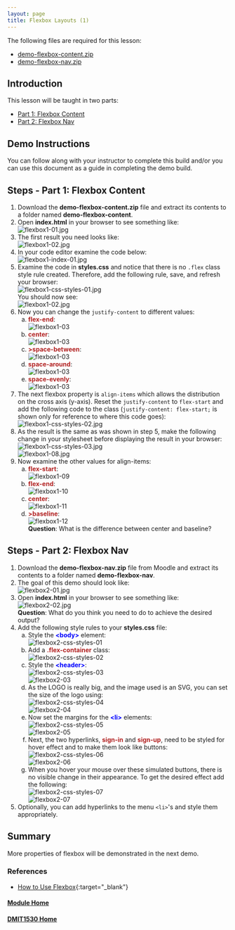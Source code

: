 ```yaml
---
layout: page
title: Flexbox Layouts (1)
---
```

<style>
    .css-class{
        color: firebrick;
        font-weight: bold;
    }
    .html-class{
        color: blue;
        font-weight: bold;
    }
</style>

The following files are required for this lesson:
* [demo-flexbox-content.zip](files/demo-flexbox-content.zip)
* [demo-flexbox-nav.zip](files/demo-flexbox-nav.zip)

## Introduction
This lesson will be taught in two parts:
* [Part 1: Flexbox Content](#content)
* [Part 2: Flexbox Nav](#nav)

## Demo Instructions
You can follow along with your instructor to complete this build and/or you can use this document as a guide in completing the demo build.

## Steps - <a ID="content">Part 1</a>: Flexbox Content
1.	Download the **demo-flexbox-content.zip** file and extract its contents to a folder named **demo-flexbox-content**.
2.	Open **index.html** in your browser to see something like:<br>
![flexbox1-01.jpg](files/flexbox1-01.jpg)
3.	The first result you need looks like:<br>
![flexbox1-02.jpg](files/flexbox1-02.jpg)
4.	In your code editor examine the code below:<br>
![flexbox1-index-01.jpg](files/flexbox1-index-01.jpg)
5.	Examine the code in **styles.css** and notice that there is no `.flex` class style rule created. Therefore, add the following rule, save, and refresh your browser:<br>
![flexbox1-css-styles-01.jpg](files/flexbox1-css-styles-01.jpg)<br>
You should now see:<br>
![flexbox1-02.jpg](files/flexbox1-02.jpg)
6.	Now you can change the `justify-content` to different values:<br>
    <ol type="a">
        <li><span class="css-class">flex-end</span>:<br>
        <img src="files/flexbox1-03.jpg" alt="flexbox1-03">
        </li>
        <li><span class="css-class">center</span>:<br>
        <img src="files/flexbox1-03.jpg" alt="flexbox1-03"></li>
        <li><span class="css-class">>space-between</span>:<br>
        <img src="files/flexbox1-03.jpg" alt="flexbox1-03"></li>
        <li><span class="css-class">space-around</span>:<br>
        <img src="files/flexbox1-03.jpg" alt="flexbox1-03"></li>
        <li><span class="css-class">space-evenly</span>:<br>
        <img src="files/flexbox1-03.jpg" alt="flexbox1-03"></li>
    </ol>
7. The next flexbox property is `align-items` which allows the distribution on the cross axis (y-axis). Reset the `justify-content` to `flex-start` and add the following code to the class (`justify-content: flex-start;` is shown only for reference to where this code goes):<br>
![flexbox1-css-styles-02.jpg](files/flexbox1-css-styles-02.jpg)
8.	As the result is the same as was shown in step 5, make the following change in your stylesheet before displaying the result in your browser:<br>
![flexbox1-css-styles-03.jpg](files/flexbox1-css-styles-03.jpg)<br>
![flexbox1-08.jpg](files/flexbox1-08.jpg)
9.	Now examine the other values for align-items:<br>
    <ol type="a">
        <li><span class="css-class">flex-start</span>:<br>
        <img src="files/flexbox1-09.jpg" alt="flexbox1-09">
        </li>
        <li><span class="css-class">flex-end</span>:<br>
        <img src="files/flexbox1-10.jpg" alt="flexbox1-10"></li>
        <li><span class="css-class">center</span>:<br>
        <img src="files/flexbox1-11.jpg" alt="flexbox1-11"></li>
        <li><span class="css-class">>baseline</span>:<br>
        <img src="files/flexbox1-12.jpg" alt="flexbox1-12">
        <br><b>Question</b>: What is the difference between center and baseline?
        </li>
    </ol>

## Steps - <a ID="nav">Part 2</a>: Flexbox Nav
1.	Download the **demo-flexbox-nav.zip** file from Moodle and extract its contents to a folder named **demo-flexbox-nav**.
2.	The goal of this demo should look like:<br>
![flexbox2-01.jpg](files/flexbox2-01.jpg)
3.	Open **index.html** in your browser to see something like:<br>
![flexbox2-02.jpg](files/flexbox2-02.jpg)<br>
**Question**: What do you think you need to do to achieve the desired output?
4.	Add the following style rules to your **styles.css** file:<br>
    <ol type="a">
        <li>Style the <span class="html-class">&lt;body&gt;</span> element:<br>
        <img src="files/flexbox2-css-styles-01.jpg" alt="flexbox2-css-styles-01">
        </li>
        <li>Add a <span class="css-class">.flex-container</span> class:<br>
        <img src="files/flexbox2-css-styles-02.jpg" alt="flexbox2-css-styles-02">
        </li>
        <li>Style the <span class="html-class">&lt;header&gt;</span>:<br>
        <img src="files/flexbox2-css-styles-03.jpg" alt="flexbox2-css-styles-03"><br>
        <img src="files/flexbox2-03.jpg" alt="flexbox2-03">
        </li>
        <li>As the LOGO is really big, and the image used is an SVG, you can set the size of the logo using:<br>
        <img src="files/flexbox2-css-styles-04.jpg" alt="flexbox2-css-styles-04"><br>
        <img src="files/flexbox2-04.jpg" alt="flexbox2-04">
        </li>
        <li>Now set the margins for the <span class="html-class">&lt;li&gt;</span> elements:<br>
        <img src="files/flexbox2-css-styles-05.jpg" alt="flexbox2-css-styles-05"><br>
        <img src="files/flexbox2-05.jpg" alt="flexbox2-05">
        </li>
        <li>Next, the two hyperlinks, <span class="css-class">sign-in</span> and <span class="css-class">sign-up</span>, need to be styled for hover effect and to make them look like buttons:<br>
        <img src="files/flexbox2-css-styles-06.jpg" alt="flexbox2-css-styles-06"><br>
        <img src="files/flexbox2-06.jpg" alt="flexbox2-06"></li>
        <li>When you hover your mouse over these simulated buttons, there is no visible change in their appearance. To get the desired effect add the following:<br>
        <img src="files/flexbox2-css-styles-07.jpg" alt="flexbox2-css-styles-07"><br>
        <img src="files/flexbox2-07.jpg" alt="flexbox2-07">
        </li>
    </ol>
5.	Optionally, you can add hyperlinks to the menu `<li>`'s and style them appropriately.

## Summary
More properties of flexbox will be demonstrated in the next demo.

### References
* [How to Use Flexbox](files/how-to-use-flexbox.pdf){:target="_blank"}

#### [Module Home](../)
#### [DMIT1530 Home](../../)